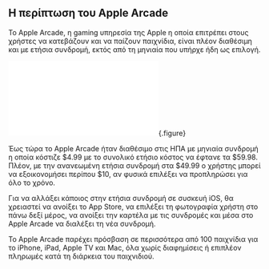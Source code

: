 ## Η περίπτωση του Apple Arcade

Το Apple Arcade, η gaming υπηρεσία της Apple η οποία επιτρέπει στους χρήστες να κατεβάζουν και να παίζουν παιχνίδια, είναι πλέον διαθέσιμη και με ετήσια συνδρομή, εκτός από τη μηνιαία που υπήρχε ήδη ως επιλογή.

![](atm-apple-arcade.md){.figure}

Έως τώρα το Apple Arcade ήταν διαθέσιμο στις ΗΠΑ με μηνιαία συνδρομή η οποία κόστιζε $4.99 με το συνολικό ετήσιο κόστος να έφτανε τα $59.98. Πλέον, με την ανανεωμένη ετήσια συνδρομή στα $49.99 ο χρήστης μπορεί να εξοικονομήσει περίπου $10, αν φυσικά επιλέξει να προπληρώσει για όλο το χρόνο.

Για να αλλάξει κάποιος στην ετήσια συνδρομή σε συσκευή iOS, θα χρειαστεί να ανοίξει το App Store, να επιλέξει τη φωτογραφία χρήστη στο πάνω δεξί μέρος, να ανοίξει την καρτέλα με τις συνδρομές και μέσα στο Apple Arcade να διαλέξει τη νέα συνδρομή.

Το Apple Arcade παρέχει πρόσβαση σε περισσότερα από 100 παιχνίδια για το iPhone, iPad, Apple TV και Mac, όλα χωρίς διαφημίσεις ή επιπλέον πληρωμές κατά τη διάρκεια του παιχνιδιού.
